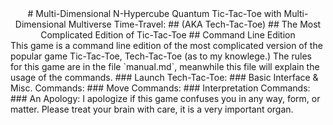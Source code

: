 <div align="center">
# Multi-Dimensional N-Hypercube Quantum Tic-Tac-Toe with Multi-Dimensional Multiverse Time-Travel:
## (AKA Tech-Tac-Toe)
## The Most Complicated Edition of Tic-Tac-Toe
## Command Line Edition
</div>
This game is a command line edition of the most complicated version of the popular game Tic-Tac-Toe, Tech-Tac-Toe (as to my knowlege.) The rules for this game are in the file `manual.md`, meanwhile this file will explain the usage of the commands.
### Launch Tech-Tac-Toe:
### Basic Interface & Misc. Commands:
### Move Commands:
### Interpretation Commands: 
### An Apology:
I apologize if this game confuses you in any way, form, or matter. Please treat your brain with care, it is a very important organ.